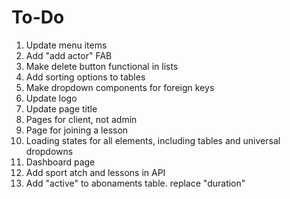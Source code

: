 # To-Do

1. Update menu items
2. Add "add actor" FAB
3. Make delete button functional in lists
4. Add sorting options to tables
5. Make dropdown components for foreign keys
6. Update logo
7. Update page title
8. Pages for client, not admin
9. Page for joining a lesson
10. Loading states for all elements, including tables and universal dropdowns
11. Dashboard page
12. Add sport atch and lessons in API
13. Add "active" to abonaments table. replace "duration"
